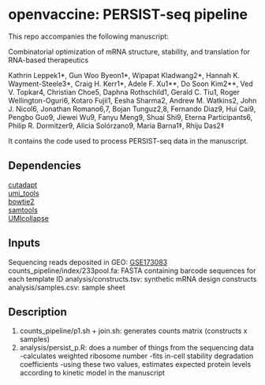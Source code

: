 # openvaccine: PERSIST-seq pipeline  

This repo accompanies the following manuscript:  

Combinatorial optimization of mRNA structure, stability, and translation for RNA-based therapeutics  

Kathrin Leppek1*, Gun Woo Byeon1*, Wipapat Kladwang2*, Hannah K. Wayment-Steele3*, Craig H. Kerr1*, Adele F. Xu1**, Do Soon Kim2**, Ved V. Topkar4, Christian Choe5, Daphna Rothschild1, Gerald C. Tiu1, Roger Wellington-Oguri6, Kotaro Fujii1, Eesha Sharma2, Andrew M. Watkins2, John J. Nicol6, Jonathan Romano6,7, Bojan Tunguz2,8, Fernando Diaz9, Hui Cai9, Pengbo Guo9, Jiewei Wu9, Fanyu Meng9, Shuai Shi9, Eterna Participants6, Philip R. Dormitzer9, Alicia Solórzano9, Maria Barna1‡, Rhiju Das2‡  

It contains the code used to process PERSIST-seq data in the manuscript.  

## Dependencies
[cutadapt](https://github.com/marcelm/cutadapt)  
[umi_tools](https://github.com/CGATOxford/UMI-tools)  
[bowtie2](https://github.com/BenLangmead/bowtie2)  
[samtools](https://github.com/samtools)  
[UMIcollapse](https://github.com/Daniel-Liu-c0deb0t/UMICollapse)  


## Inputs
Sequencing reads deposited in GEO: [GSE173083](https://www.ncbi.nlm.nih.gov/geo/query/acc.cgi?acc=GSE173083)  
counts_pipeline/index/233pool.fa: FASTA containing barcode sequences for each template ID
analysis/constructs.tsv: synthetic mRNA design constructs
analysis/samples.csv: sample sheet


## Description  
1. counts_pipeline/p1.sh + join.sh: generates counts matrix (constructs x samples)  
2. analysis/persist_p.R: does a number of things from the sequencing data  
-calculates weighted ribosome number
-fits in-cell stability degradation coefficients
-using these two values, estimates expected protein levels according to kinetic model in the manuscript  
